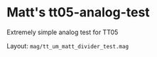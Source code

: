 # Matt's tt05-analog-test

Extremely simple analog test for TT05

Layout: `mag/tt_um_matt_divider_test.mag`

